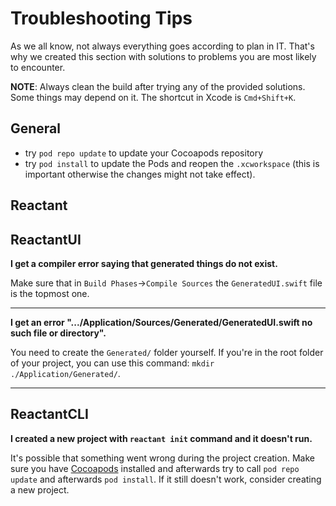 <!-- URLs -->
[cocoapods]: http://cocoapods.org

# Troubleshooting Tips
As we all know, not always everything goes according to plan in IT. That's why we created this section with solutions to problems you are most likely to encounter.

**NOTE**: Always clean the build after trying any of the provided solutions. Some things may depend on it. The shortcut in Xcode is `Cmd+Shift+K`.

## General
- try `pod repo update` to update your Cocoapods repository
- try `pod install` to update the Pods and reopen the `.xcworkspace` (this is important otherwise the changes might not take effect).

## Reactant

## ReactantUI
**I get a compiler error saying that generated things do not exist.**

Make sure that in `Build Phases`->`Compile Sources` the `GeneratedUI.swift` file is the topmost one.

---

**I get an error ".../Application/Sources/Generated/GeneratedUI.swift no such file or directory".**

You need to create the `Generated/` folder yourself. If you're in the root folder of your project, you can use this command: `mkdir ./Application/Generated/`.

---

## ReactantCLI
**I created a new project with `reactant init` command and it doesn't run.**

It's possible that something went wrong during the project creation. Make sure you have [Cocoapods][cocoapods] installed and afterwards try to call `pod repo update` and afterwards `pod install`. If it still doesn't work, consider creating a new project.
